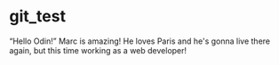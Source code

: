 # git_test
“Hello Odin!”
Marc is amazing! He loves Paris and he's gonna live there again, but this time working as a web developer!